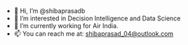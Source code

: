 - 👋 Hi, I’m @shibaprasadb
- 👀 I’m interested in Decision Intelligence and Data Science
- 🌱 I’m currently working for Air India.
- 📫 You can reach me at: shibaprasad_04@outlook.com

<!---
shibaprasadb/shibaprasadb is a ✨ special ✨ repository because its `README.md` (this file) appears on your GitHub profile.
You can click the Preview link to take a look at your changes.
--->
